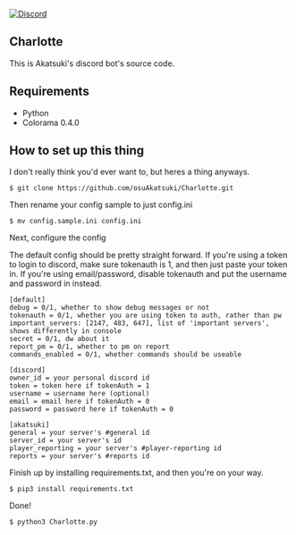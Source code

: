 [![Discord](https://discordapp.com/api/guilds/365406575893938177/widget.png?style=shield)](https://discord.gg/5cBtMPW)

## Charlotte

This is Akatsuki's discord bot's source code.

## Requirements
- Python
- Colorama 0.4.0

## How to set up this thing
I don't really think you'd ever want to, but heres a thing anyways.
```
$ git clone https://github.com/osuAkatsuki/Charlotte.git
```
Then rename your config sample to just config.ini
```
$ mv config.sample.ini config.ini
```
Next, configure the config

The default config should be pretty straight forward. If you're using a token to login to discord, make sure tokenauth is 1, and then just paste your token in. If you're using email/password, disable tokenauth and put the username and password in instead.
```
[default]
debug = 0/1, whether to show debug messages or not
tokenauth = 0/1, whether you are using token to auth, rather than pw
important_servers: [2147, 483, 647], list of 'important servers', shows differently in console
secret = 0/1, dw about it
report_pm = 0/1, whether to pm on report
commands_enabled = 0/1, whether commands should be useable

[discord]
owner_id = your personal discord id
token = token here if tokenAuth = 1
username = username here (optional)
email = email here if tokenAuth = 0
password = password here if tokenAuth = 0

[akatsuki]
general = your server's #general id
server_id = your server's id
player_reporting = your server's #player-reporting id
reports = your server's #reports id
```
Finish up by installing requirements.txt, and then you're on your way.
```
$ pip3 install requirements.txt
```
Done!
```
$ python3 Charlotte.py
```
